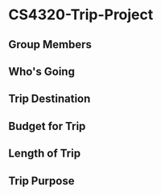 # CS4320-Trip-Project

## Group Members

## Who's Going

## Trip Destination

## Budget for Trip

## Length of Trip

## Trip Purpose
